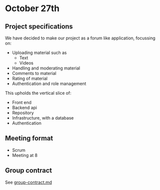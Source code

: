 # October 27th
## Project specifications
We have decided to make our project as a forum like application, focussing on:
- Uploading material such as
	- Text
	- Videos
- Handling and moderating material
- Comments to material
- Rating of material
- Authentication and role management

This upholds the vertical slice of:
- Front end
- Backend api
- Repository
- Infrastructure, with a database
- Authentication

## Meeting format
- Scrum
- Meeting at 8

## Group contract
See [group-contract.md](../group-contract.md)
